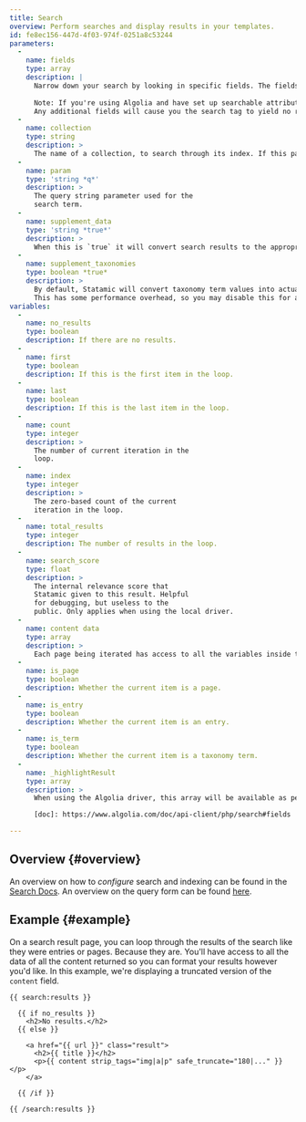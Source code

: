 ```yaml
---
title: Search
overview: Perform searches and display results in your templates.
id: fe8ec156-447d-4f03-974f-0251a8c53244
parameters:
  -
    name: fields
    type: array
    description: |
      Narrow down your search by looking in specific fields. The fields you select must be located in the corresponding index. You can pipe-separate multiple fields, eg. `title|content`.
      
      Note: If you're using Algolia and have set up searchable attributes, you may only specify fields exist in there.
      Any additional fields will cause you the search tag to yield no results.
  -
    name: collection
    type: string
    description: >
      The name of a collection, to search through its index. If this parameter is not provided, the default index will be used.
  -
    name: param
    type: 'string *q*'
    description: >
      The query string parameter used for the
      search term.
  -
    name: supplement_data
    type: 'string *true*'
    description: >
      When this is `true` it will convert search results to the appropriate content objects, which makes all their fields available in your templates. Disabling this will result in a performance increase, but only indexed fields will be available.
  -
    name: supplement_taxonomies
    type: boolean *true*
    description: >
      By default, Statamic will convert taxonomy term values into actual term objects that you may loop through.
      This has some performance overhead, so you may disable this for a speed boost if taxonomies aren't necessary.
variables:
  -
    name: no_results
    type: boolean
    description: If there are no results.
  -
    name: first
    type: boolean
    description: If this is the first item in the loop.
  -
    name: last
    type: boolean
    description: If this is the last item in the loop.
  -
    name: count
    type: integer
    description: >
      The number of current iteration in the
      loop.
  -
    name: index
    type: integer
    description: >
      The zero-based count of the current
      iteration in the loop.
  -
    name: total_results
    type: integer
    description: The number of results in the loop.
  -
    name: search_score
    type: float
    description: >
      The internal relevance score that
      Statamic given to this result. Helpful
      for debugging, but useless to the
      public. Only applies when using the local driver.
  -
    name: content data
    type: array
    description: >
      Each page being iterated has access to all the variables inside that page. This includes things like `title`, `content`, etc. When the `supplement_data` parameter has been set to `false`, only indexed fields will be available.
  -
    name: is_page
    type: boolean
    description: Whether the current item is a page.
  -
    name: is_entry
    type: boolean
    description: Whether the current item is an entry.
  -
    name: is_term
    type: boolean
    description: Whether the current item is a taxonomy term.
  -
    name: _highlightResult
    type: array
    description: >
      When using the Algolia driver, this array will be available as per their [documentation][doc]. You can use this to output a field with the search term automatically highlighted. eg. `{{ _highlightResult:myfield:value }}`

      [doc]: https://www.algolia.com/doc/api-client/php/search#fields

---
```

## Overview {#overview}

An overview on how to _configure_ search and indexing can be found in the [Search Docs](/search). An overview on the query form can be found [here](/tags/search-form).


## Example {#example}

On a search result page, you can loop through the results of the search like they were entries or pages. Because they are. You'll have access to all the data of all the content returned so you can format your results however you'd like. In this example, we're displaying a truncated version of the `content` field.

```
{{ search:results }}

  {{ if no_results }}
    <h2>No results.</h2>
  {{ else }}

    <a href="{{ url }}" class="result">
      <h2>{{ title }}</h2>
      <p>{{ content strip_tags="img|a|p" safe_truncate="180|..." }}</p>
    </a>
    
  {{ /if }}

{{ /search:results }}
```
